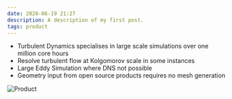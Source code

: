 ```yaml
---
date: 2020-06-19 21:27
description: A description of my first post.
tags: product
---
```


* Turbulent Dynamics specialises in large scale simulations over one million core hours
* Resolve turbulent flow at Kolgomorov scale in some instances
* Large Eddy Simulation where DNS not possible
* Geometry input from open source products requires no mesh generation

 


 


![Product](/assets/images/sail.png)


